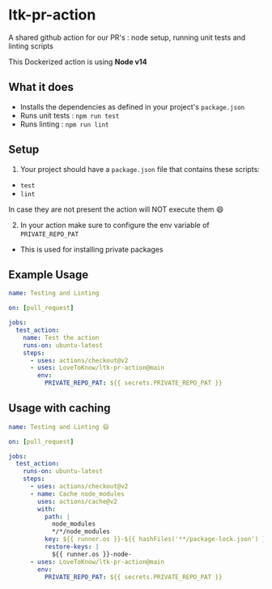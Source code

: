 # ltk-pr-action

A shared github action for our PR's : node setup, running unit tests and linting scripts

This Dockerized action is using **Node v14**

## What it does
- Installs the dependencies as defined in your project's `package.json`
- Runs unit tests : `npm run test`
- Runs linting : `npm run lint`

## Setup
1. Your project should have a `package.json` file that contains these scripts:
- `test`
- `lint`

In case they are not present the action will NOT execute them 😄

2. In your action make sure to configure the env variable of `PRIVATE_REPO_PAT`
- This is used for installing private packages


## Example Usage

```yaml
name: Testing and Linting

on: [pull_request]

jobs:
  test_action:
    name: Test the action
    runs-on: ubuntu-latest
    steps:
      - uses: actions/checkout@v2
      - uses: LoveToKnow/ltk-pr-action@main
        env:
          PRIVATE_REPO_PAT: ${{ secrets.PRIVATE_REPO_PAT }}
```

## Usage with caching

```yaml
name: Testing and Linting 😄

on: [pull_request]

jobs:
  test_action:
    runs-on: ubuntu-latest
    steps:
      - uses: actions/checkout@v2
      - name: Cache node_modules
        uses: actions/cache@v2
        with:
          path: |
            node_modules
            */*/node_modules
          key: ${{ runner.os }}-${{ hashFiles('**/package-lock.json') }}
          restore-keys: |
            ${{ runner.os }}-node-
      - uses: LoveToKnow/ltk-pr-action@main
        env:
          PRIVATE_REPO_PAT: ${{ secrets.PRIVATE_REPO_PAT }}

```